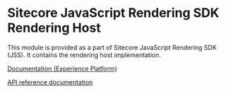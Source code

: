 # Sitecore JavaScript Rendering SDK Rendering Host

This module is provided as a part of Sitecore JavaScript Rendering SDK (JSS). It contains the rendering host implementation.

<!---
@TODO: Update to next version docs before release
-->
[Documentation (Experience Platform)](https://doc.sitecore.com/xp/en/developers/hd/21/sitecore-headless-development/sitecore-javascript-rendering-sdks--jss-.html)

[API reference documentation](/ref-docs/sitecore-jss-rendering-host/)
